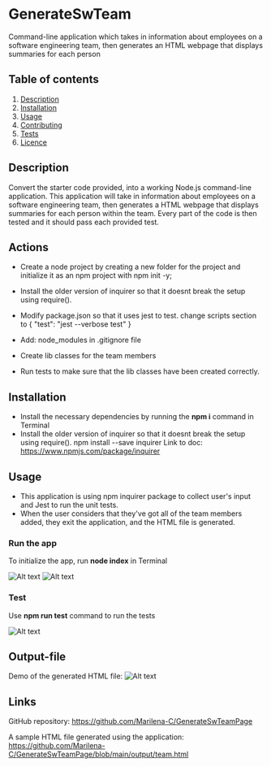 # GenerateSwTeam
Command-line application which takes in information about employees on a software engineering team, then generates an HTML webpage that displays summaries for each person
## Table of contents
  1. [Description](#description)
  2. [Installation](#installation)
  3. [Usage](#usage)  
  4. [Contributing](#contributing)
  5. [Tests](#tests)
  6. [Licence](#licence)


## Description 
Convert the starter code provided, into a working Node.js command-line application. 
This application will take in information about employees on a software engineering team, then generates a HTML webpage that displays summaries for each person within the team.
Every part of the code is then tested and it should pass each provided test.

## Actions
- Create a node project by creating a new folder for the project and initialize it as an npm project with npm init -y;

- Install the older version of inquirer so that it doesnt break the setup using require(). 

- Modify package.json so that it uses jest to test.
        change scripts section to {
              "test": "jest --verbose test"
             }

- Add: node_modules in .gitignore file

- Create lib classes for the team members

- Run tests to make sure that the lib classes have been created correctly. 

## Installation

- Install the necessary dependencies by running the **npm i** command in Terminal
- Install the older version of inquirer so that it doesnt break the setup using require(). npm install --save inquirer
    Link to doc: https://www.npmjs.com/package/inquirer


## Usage

- This application is using npm inquirer package to collect user's input and Jest to run the unit tests. 
- When the user considers that they've got all of the team members added, they exit the application, and the HTML file is generated.

### Run the app
To initialize the app, run **node index** in Terminal

![Alt text](assets/images/Console_runApp_01.jpg) ![Alt text](assets/images/Console_runApp_02.jpg)
### Test
Use **npm run test** command to run the tests

![Alt text](assets/images/Console_runTest.jpg)

## Output-file
Demo of the generated HTML file:
![Alt text](assets/images/Generated_team_HTML.jpg)

## Links

GitHub repository: https://github.com/Marilena-C/GenerateSwTeamPage

A sample HTML file generated using the application: https://github.com/Marilena-C/GenerateSwTeamPage/blob/main/output/team.html
